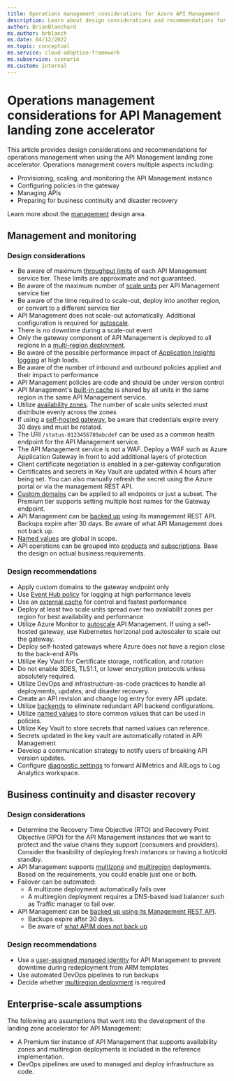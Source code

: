 ```yaml
---
title: Operations management considerations for Azure API Management
description: Learn about design considerations and recommendations for operations management in the Azure API Management landing zone accelerator
author: BrianBlanchard
ms.author: brblanch
ms.date: 04/12/2022
ms.topic: conceptual
ms.service: cloud-adoption-framework
ms.subservice: scenario
ms.custom: internal
---
```


# Operations management considerations for API Management landing zone accelerator

This article provides design considerations and recommendations for operations management when using the API Management landing zone accelerator. Operations management covers multiple aspects including:
* Provisioning, scaling, and monitoring the API Management instance 
* Configuring policies in the gateway
* Managing APIs
* Preparing for business continuity and disaster recovery

Learn more about the [management](/azure/cloud-adoption-framework/ready/landing-zone/design-area/management) design area.

## Management and monitoring

### Design considerations

- Be aware of maximum [throughput limits](/azure/azure-resource-manager/management/azure-subscription-service-limits#api-management-limits) of each API Management service tier. These limits are approximate and not guaranteed.
- Be aware of the maximum number of [scale units](https://azure.microsoft.com/pricing/details/api-management/) per API Management service tier
- Be aware of the time required to scale-out, deploy into another region, or convert to a different service tier
- API Management does not scale-out automatically. Additional configuration is required for [autoscale](azure/api-management/api-management-howto-autoscale).
- There is no downtime during a scale-out event
- Only the gateway component of API Management is deployed to all regions in a [multi-region deployment](/azure/api-management/api-management-howto-deploy-multi-region). 
- Be aware of the possible performance impact of [Application Insights logging](/azure/api-management/api-management-howto-app-insights) at high loads.
- Be aware of the number of inbound and outbound policies applied and their impact to performance
- API Management policies are code and should be under version control
- API Management's [built-in cache](/azure/api-management/api-management-howto-cache) is shared by all units in the same region in the same API Management service.
- Utilize [availability zones](/azure/api-management/zone-redundancy). The number of scale units selected must distribute evenly across the zones
- If using a [self-hosted gateway](/azure/api-management/self-hosted-gateway-overview), be aware that credentials expire every 30 days and must be rotated. 
- The URI `/status-0123456789abcdef` can be used as a common health endpoint for the API Management service.
- The API Management service is not a WAF. Deploy a WAF such as Azure Application Gateway in front to add additional layers of protection
- Client certificate negotiation is enabled in a per-gateway configuration 
- Certificates and secrets in Key Vault are updated within 4 hours after being set. You can also manually refresh the secret using the Azure portal or via the management REST API.
- [Custom domains](/azure/api-management/configure-custom-domain) can be applied to all endpoints or just a subset. The Premium tier supports setting multiple host names for the Gateway endpoint.
- API Management can be [backed up](/azure/api-management/api-management-howto-disaster-recovery-backup-restore) using its management REST API. Backups expire after 30 days. Be aware of what API Management does not back up.
- [Named values](/azure/api-management/api-management-howto-properties) are global in scope.
- API operations can be grouped into [products](/azure/api-management/api-management-howto-add-products) and [subscriptions](/azure/api-management/api-management-subscriptions). Base the design on actual business requirements.

### Design recommendations

- Apply custom domains to the gateway endpoint only
- Use [Event Hub policy](/azure/api-management/api-management-howto-log-event-hubs) for logging at high performance levels 
- Use an [external cache](/azure/api-management/api-management-howto-cache-external) for control and fastest performance 
- Deploy at least two scale units spread over two availabilit zones per region for best availability and performance 
- Utilize Azure Monitor to [autoscale](/azure/api-management/api-management-howto-autoscale) API Management. If using a self-hosted gateway, use Kubernetes horizonal pod autoscaler to scale out the gateway.
- Deploy self-hosted gateways where Azure does not have a region close to the back-end APIs
- Utilize Key Vault for Certificate storage, notification, and rotation
- Do not enable 3DES, TLS1.1, or lower encryption protocols unless absolutely required. 
- Utilize DevOps and infrastructure-as-code practices to handle all deployments, updates, and disaster recovery. 
- Create an API revision and change log entry for every API update.  
- Utilize [backends](/azure/api-management/backends) to eliminate redundant API backend configurations.
- Utilize [named values](/azure/api-management/api-management-howto-properties) to store common values that can be used in policies.
- Utilize Key Vault to store secrets that named values can reference.
- Secrets updated in the key vault are automatically rotated in API Management
- Develop a communication strategy to notify users of breaking API version updates.
- Configure [diagnostic settings](/azure/api-management/api-management-howto-use-azure-monitor#resource-logs) to forward AllMetrics and AllLogs to Log Analytics workspace.

## Business continuity and disaster recovery

### Design considerations


- Determine the Recovery Time Objective (RTO) and Recovery Point Objective (RPO) for the API Management instances that we want to protect and the value chains they support (consumers and providers). Consider the feasibility of deploying fresh instances or having a hot/cold standby.
- API Management supports [multizone](/azure/api-management/zone-redundancy) and [multiregion](/azure/api-management/api-management-howto-deploy-multi-region) deployments. Based on the requirements, you could enable just one or both.
- Failover can be automated:
  - A multizone deployment automatically fails over
  - A multiregion deployment requires a DNS-based load balancer such as Traffic manager to fail over.
- API Management can be [backed up using its Management REST API](/azure/api-management/api-management-howto-disaster-recovery-backup-restore#calling-the-backup-and-restore-operations). 
  * Backups expire after 30 days. 
  * Be aware of [what APIM does not back up](/azure/api-management/api-management-howto-disaster-recovery-backup-restore#what-is-not-backed-up)

### Design recommendations

- Use a [user-assigned managed identity](/azure/api-management/api-management-howto-use-managed-service-identity) for API Management to prevent downtime during redeployment from ARM templates
- Use automated DevOps pipelines to run backups
- Decide whether [multiregion deployment](/azure/api-management/api-management-howto-deploy-multi-region) is required

## Enterprise-scale assumptions

The following are assumptions that went into the development of the landing zone accelerator for API Management:

- A Premium tier instance of API Management that supports availability zones and multiregion deployments is included in the reference implementation.
- DevOps pipelines are used to managed and deploy infrastructure as code.
